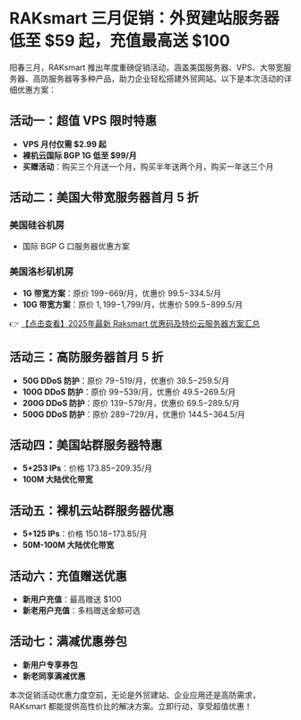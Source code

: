 # RAKsmart 三月促销：外贸建站服务器低至 $59 起，充值最高送 $100

阳春三月，RAKsmart 推出年度重磅促销活动，涵盖美国服务器、VPS、大带宽服务器、高防服务器等多种产品，助力企业轻松搭建外贸网站。以下是本次活动的详细优惠方案：

## 活动一：超值 VPS 限时特惠

- **VPS 月付仅需 $2.99 起**
- **裸机云国际 BGP 1G 低至 $99/月**
- **买赠活动**：购买三个月送一个月，购买半年送两个月，购买一年送三个月

## 活动二：美国大带宽服务器首月 5 折

### 美国硅谷机房
- 国际 BGP G 口服务器优惠方案

### 美国洛杉矶机房
- **1G 带宽方案**：原价 $199-$669/月，优惠价 $99.5-$334.5/月
- **10G 带宽方案**：原价 $1,199-$1,799/月，优惠价 $599.5-$899.5/月

👉 [【点击查看】2025年最新 Raksmart 优惠码及特价云服务器方案汇总](https://bit.ly/raksmart)

## 活动三：高防服务器首月 5 折

- **50G DDoS 防护**：原价 $79-$519/月，优惠价 $39.5-$259.5/月
- **100G DDoS 防护**：原价 $99-$539/月，优惠价 $49.5-$269.5/月
- **200G DDoS 防护**：原价 $139-$579/月，优惠价 $69.5-$289.5/月
- **500G DDoS 防护**：原价 $289-$729/月，优惠价 $144.5-$364.5/月

## 活动四：美国站群服务器特惠

- **5+253 IPs**：价格 $173.85-$209.35/月
- **100M 大陆优化带宽**

## 活动五：裸机云站群服务器优惠

- **5+125 IPs**：价格 $150.18-$173.85/月
- **50M-100M 大陆优化带宽**

## 活动六：充值赠送优惠

- **新用户充值**：最高赠送 $100
- **新老用户充值**：多档赠送金额可选

## 活动七：满减优惠券包

- **新用户专享券包**
- **新老同享满减优惠**

本次促销活动优惠力度空前，无论是外贸建站、企业应用还是高防需求，RAKsmart 都能提供高性价比的解决方案。立即行动，享受超值优惠！